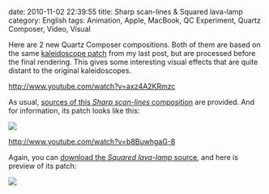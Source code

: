 date: 2010-11-02 22:39:55
title: Sharp scan-lines & Squared lava-lamp
category: English
tags: Animation, Apple, MacBook, QC Experiment, Quartz Composer, Video, Visual

Here are 2 new Quartz Composer compositions. Both of them are based on the same [kaleidoscope patch](http://kevin.deldycke.com/2010/10/kaleidoscope-001-002/) from my last post, but are processed before the final rendering. This gives some interesting visual effects that are quite distant to the original kaleidoscopes.

http://www.youtube.com/watch?v=axz4A2KRmzc

As usual, [sources of this _Sharp scan-lines_ composition](http://kevin.deldycke.com/static/documents/sharp-scan-lines.qtz) are provided. And for information, its patch looks like this:

![](/static/uploads/2010/10/sharp-scan-lines-patch.png)

http://www.youtube.com/watch?v=b8BuwhgaG-8

Again, you can [download the _Squared lava-lamp_ source](http://kevin.deldycke.com/static/documents/squared-lava-lamp.qtz), and here is preview of its patch:

![](/static/uploads/2010/10/squared-lava-lamp-patch.png)

